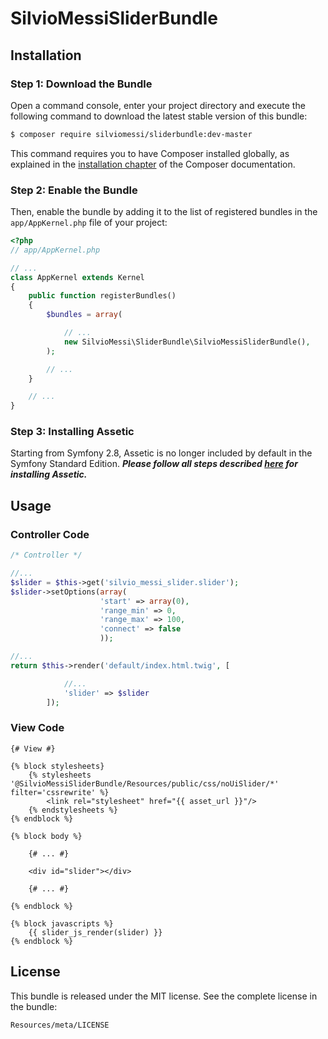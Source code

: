 # SilvioMessiSliderBundle

## Installation


### Step 1: Download the Bundle

Open a command console, enter your project directory and execute the
following command to download the latest stable version of this bundle:

```bash
$ composer require silviomessi/sliderbundle:dev-master
```

This command requires you to have Composer installed globally, as explained
in the [installation chapter](https://getcomposer.org/doc/00-intro.md)
of the Composer documentation.

### Step 2: Enable the Bundle

Then, enable the bundle by adding it to the list of registered bundles
in the `app/AppKernel.php` file of your project:

```php
<?php
// app/AppKernel.php

// ...
class AppKernel extends Kernel
{
    public function registerBundles()
    {
        $bundles = array(

            // ...
            new SilvioMessi\SliderBundle\SilvioMessiSliderBundle(),
        );

        // ...
    }

    // ...
}
```

### Step 3: Installing Assetic

Starting from Symfony 2.8, Assetic is no longer included by default in the Symfony Standard Edition.
***Please follow all steps described [here](https://symfony.com/doc/current/assetic/asset_management.html#installing-and-enabling-assetic) for installing Assetic.***

## Usage

### Controller Code

```php
/* Controller */

//...
$slider = $this->get('silvio_messi_slider.slider');
$slider->setOptions(array(
                    'start' => array(0),
                    'range_min' => 0,
                    'range_max' => 100,
                    'connect' => false
                    ));

//...
return $this->render('default/index.html.twig', [

            //...
            'slider' => $slider
        ]);

```

### View Code

```twig
{# View #}

{% block stylesheets}
    {% stylesheets '@SilvioMessiSliderBundle/Resources/public/css/noUiSlider/*' filter='cssrewrite' %}
        <link rel="stylesheet" href="{{ asset_url }}"/>
    {% endstylesheets %}
{% endblock %}

{% block body %}

    {# ... #}

    <div id="slider"></div>

    {# ... #}

{% endblock %}

{% block javascripts %}
    {{ slider_js_render(slider) }}
{% endblock %}

```

## License

This bundle is released under the MIT license. See the complete license in the
bundle:

    Resources/meta/LICENSE